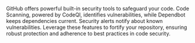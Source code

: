 GitHub offers powerful built-in security tools to safeguard your code. Code Scanning, powered by CodeQl, identifies vulnerabilities, while Dependbot keeps dependencies current. Security alerts notify about known vulnerabilities. Leverage these features to fortify your repository, ensuring robust protection and adherence to best practices in code security.
